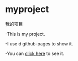# myproject
我的项目
  
-This is my project.    

-I use d github-pages to show it.    

-You can [click here](https://shenyubin.github.io/myproject/learn100du/) to see it.
